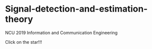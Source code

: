 # Signal-detection-and-estimation-theory
NCU 2019 Information and Communication Engineering

Click on the star!!!
